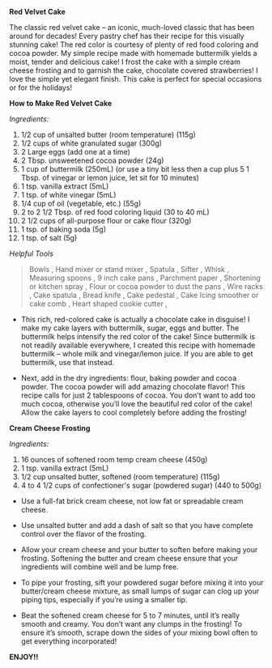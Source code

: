  **Red Velvet Cake**

The classic red velvet cake – an iconic, much-loved classic that has been around for decades! Every pastry chef has their recipe for this visually stunning cake! The red color is courtesy of plenty of red food coloring and cocoa powder. My simple recipe made with homemade buttermilk yields a moist, tender and delicious cake! I frost the cake with a simple cream cheese frosting and to garnish the cake, chocolate covered strawberries! I love the simple yet elegant finish. This cake is perfect for special occasions or for the holidays!

**How to Make Red Velvet Cake**

_Ingredients:_

1. 1/2 cup of unsalted butter (room temperature) (115g) 
1. 1/2 cups of white granulated sugar (300g) 
1. 2 Large eggs (add one at a time) 
1. 2 Tbsp. unsweetened cocoa powder (24g) 
1. 1 cup of buttermilk (250mL) (or use a tiny bit less then a cup plus 5 1 Tbsp. of vinegar or lemon juice, let sit for 10 minutes) 
1. 1 tsp. vanilla extract (5mL) 
1. 1 tsp. of white vinegar (5mL) 
1. 1/4 cup of oil (vegetable, etc.) (55g) 
1. 2 to 2 1/2 Tbsp. of red food coloring liquid (30 to 40 mL) 
1. 2 1/2 cups of all-purpose flour or cake flour (320g) 
1. 1 tsp. of baking soda (5g) 
1. 1 tsp. of salt (5g) 


_Helpful Tools_

> Bowls ,
> Hand mixer or stand mixer ,
> Spatula ,
> Sifter ,
> Whisk ,
> Measuring spoons ,
> 9 inch cake pans ,
> Parchment paper , 
> Shortening or kitchen spray ,
> Flour or cocoa powder to dust the pans ,
> Wire racks ,
> Cake spatula ,
> Bread knife ,
> Cake pedestal ,
> Cake Icing smoother or cake comb ,
> Heart shaped cookie cutter ,

* This rich, red-colored cake is actually a chocolate cake in disguise! I make my cake layers with buttermilk, sugar, eggs and butter. The buttermilk helps intensify the red color of the cake! Since buttermilk is not readily available everywhere, I created this recipe with homemade buttermilk – whole milk and vinegar/lemon juice. If you are able to get buttermilk, use that instead. 

* Next, add in the dry ingredients: flour, baking powder and cocoa powder. The cocoa powder will add amazing chocolate flavor! This recipe calls for just 2 tablespoons of cocoa. You don’t want to add too much cocoa, otherwise you’ll love the beautiful red color of the cake! Allow the cake layers to cool completely before adding the frosting! 


**Cream Cheese Frosting**


_Ingredients:_

1. 16 ounces of softened room temp cream cheese (450g) 
1. 1 tsp. vanilla extract (5mL) 
1. 1/2 cup unsalted butter, softened (room temperature) (115g) 
1. 4 to 4 1/2 cups of confectioner's sugar (powdered sugar) (440 to 500g) 


* Use a full-fat brick cream cheese, not low fat or spreadable cream cheese. 

* Use unsalted butter and add a dash of salt so that you have complete control over the flavor of the frosting. 

* Allow your cream cheese and your butter to soften before making your frosting. Softening the butter and cream cheese ensure that your ingredients will combine well and be lump free. 

* To pipe your frosting, sift your powdered sugar before mixing it into your butter/cream cheese mixture, as small lumps of sugar can clog up your piping tips, especially if you’re using a smaller tip. 


* Beat the softened cream cheese for 5 to 7 minutes, until it’s really smooth and creamy. You don’t want any clumps in the frosting! To ensure it’s smooth, scrape down the sides of your mixing bowl often to get everything incorporated! 

**ENJOY!!**


